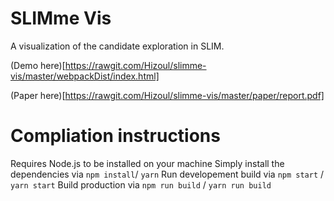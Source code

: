 # SLIMme Vis
A visualization of the candidate exploration in SLIM.

(Demo here)[https://rawgit.com/Hizoul/slimme-vis/master/webpackDist/index.html]

(Paper here)[https://rawgit.com/Hizoul/slimme-vis/master/paper/report.pdf]

# Compliation instructions
Requires Node.js to be installed on your machine
Simply install the dependencies via `npm install`/ `yarn`
Run developement build via `npm start` / `yarn start`
Build production via `npm run build` / `yarn run build`